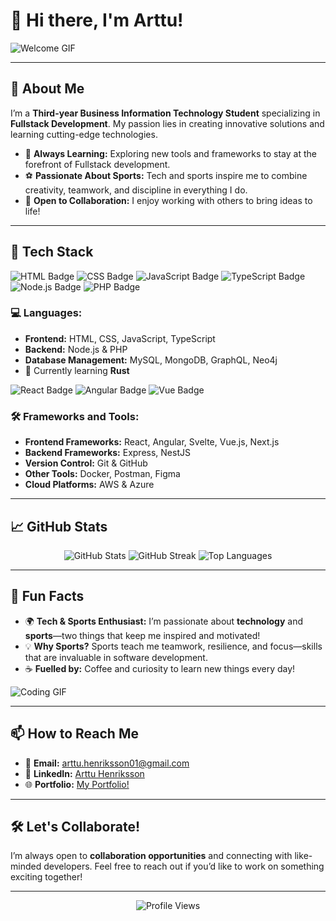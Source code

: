 # 👋 Hi there, I'm Arttu! 

![Welcome GIF](https://media.giphy.com/media/hvRJCLFzcasrR4ia7z/giphy.gif) <!-- Fun waving hand GIF -->

---

## 🌟 About Me

I’m a **Third-year Business Information Technology Student** specializing in **Fullstack Development**. My passion lies in creating innovative solutions and learning cutting-edge technologies.

- 🌱 **Always Learning:** Exploring new tools and frameworks to stay at the forefront of Fullstack development.
- ⚽ **Passionate About Sports:** Tech and sports inspire me to combine creativity, teamwork, and discipline in everything I do.
- 🤝 **Open to Collaboration:** I enjoy working with others to bring ideas to life!

---

## 🔧 Tech Stack

![HTML Badge](https://img.shields.io/badge/Code-HTML-orange?logo=html5&logoColor=white)
![CSS Badge](https://img.shields.io/badge/Code-CSS-blue?logo=css3&logoColor=white)
![JavaScript Badge](https://img.shields.io/badge/Code-JavaScript-yellow?logo=javascript&logoColor=white)
![TypeScript Badge](https://img.shields.io/badge/Code-TypeScript-blue?logo=typescript&logoColor=white)
![Node.js Badge](https://img.shields.io/badge/Code-Node.js-green?logo=node.js&logoColor=white)
![PHP Badge](https://img.shields.io/badge/Code-PHP-purple?logo=php&logoColor=white)

### 💻 Languages:
- **Frontend:** HTML, CSS, JavaScript, TypeScript
- **Backend:** Node.js & PHP
- **Database Management:** MySQL, MongoDB, GraphQL, Neo4j
- 🌱 Currently learning **Rust**

![React Badge](https://img.shields.io/badge/Framework-React-blue?logo=react&logoColor=white)
![Angular Badge](https://img.shields.io/badge/Framework-Angular-red?logo=angular&logoColor=white)
![Vue Badge](https://img.shields.io/badge/Framework-Vue.js-green?logo=vue.js&logoColor=white)

### 🛠️ Frameworks and Tools:
- **Frontend Frameworks:** React, Angular, Svelte, Vue.js, Next.js
- **Backend Frameworks:** Express, NestJS
- **Version Control:** Git & GitHub
- **Other Tools:** Docker, Postman, Figma
- **Cloud Platforms:** AWS & Azure

---

## 📈 GitHub Stats

<p align="center">
  <img src="https://github-readme-stats.vercel.app/api?username=arttuhenriksson&show_icons=true&theme=radical" alt="GitHub Stats" />
  <img src="https://github-readme-streak-stats.herokuapp.com/?user=arttuhenriksson&theme=radical" alt="GitHub Streak" />
  <img src="https://github-readme-stats.vercel.app/api/top-langs/?username=arttuhenriksson&layout=compact&theme=radical" alt="Top Languages" />
</p>

---

## 🎯 Fun Facts

- 🌍 **Tech & Sports Enthusiast:** I’m passionate about **technology** and **sports**—two things that keep me inspired and motivated!
- 💡 **Why Sports?** Sports teach me teamwork, resilience, and focus—skills that are invaluable in software development.
- ☕ **Fuelled by:** Coffee and curiosity to learn new things every day!

![Coding GIF](https://media.giphy.com/media/Ll22OhMLAlVDb8UQWe/giphy.gif) <!-- Fun coding GIF -->

---

## 📫 How to Reach Me

- 📧 **Email:** [arttu.henriksson01@gmail.com](mailto:arttu.henriksson01@gmail.com)
- 💼 **LinkedIn:** [Arttu Henriksson](https://www.linkedin.com/in/arttu-henriksson/)
- 🌐 **Portfolio:** [My Portfolio!](https://arttu-henriksson.netlify.app/)

---

## 🛠️ Let's Collaborate!

I’m always open to **collaboration opportunities** and connecting with like-minded developers. Feel free to reach out if you’d like to work on something exciting together!

---

<p align="center">
  <img src="https://komarev.com/ghpvc/?username=arttuhenriksson&label=Profile+Views&color=blueviolet&style=flat-square" alt="Profile Views" />
</p>
